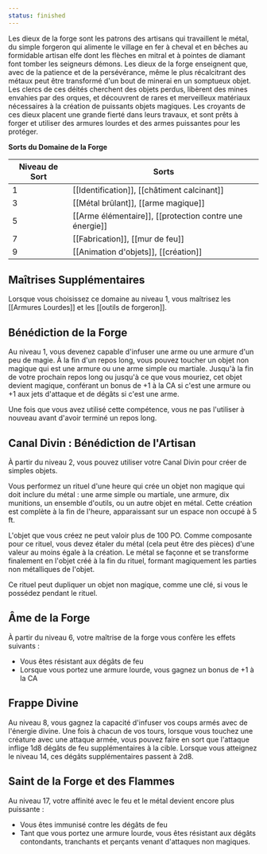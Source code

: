 ```yaml
---
status: finished
---
```

Les dieux de la forge sont les patrons des artisans qui travaillent le métal, du simple forgeron qui alimente le village en fer à cheval et en bêches au formidable artisan elfe dont les flèches en mitral et à pointes de diamant font tomber les seigneurs démons. Les dieux de la forge enseignent que, avec de la patience et de la persévérance, même le plus récalcitrant des métaux peut être transformé d'un bout de minerai en un somptueux objet. Les clercs de ces déités cherchent des objets perdus, libèrent des mines envahies par des orques, et découvrent de rares et merveilleux matériaux nécessaires à la création de puissants objets magiques. Les croyants de ces dieux placent une grande fierté dans leurs travaux, et sont prêts à forger et utiliser des armures lourdes et des armes puissantes pour les protéger.

**Sorts du Domaine de la Forge**

| Niveau de Sort | Sorts                                             |
| -------------- | ------------------------------------------------- |
| 1              | [[Identification]], [[châtiment calcinant]] |
| 3              | [[Métal brûlant]], [[arme magique]]      |
| 5              | [[Arme élémentaire]], [[protection contre une énergie]]   |
| 7              | [[Fabrication]], [[mur de feu]]                |
| 9              | [[Animation d'objets]], [[création]]          |

## Maîtrises Supplémentaires

Lorsque vous choisissez ce domaine au niveau 1, vous maîtrisez les [[Armures Lourdes]] et les [[outils de forgeron]].

## Bénédiction de la Forge

Au niveau 1, vous devenez capable d'infuser une arme ou une armure d'un peu de magie. À la fin d'un repos long, vous pouvez toucher un objet non magique qui est une armure ou une arme simple ou martiale. Jusqu'à la fin de votre prochain repos long ou jusqu'à ce que vous mouriez, cet objet devient magique, conférant un bonus de +1 à la CA si c'est une armure ou +1 aux jets d'attaque et de dégâts si c'est une arme.

Une fois que vous avez utilisé cette compétence, vous ne pas l'utiliser à nouveau avant d'avoir terminé un repos long.

## Canal Divin : Bénédiction de l'Artisan

À partir du niveau 2, vous pouvez utiliser votre Canal Divin pour créer de simples objets.

Vous performez un rituel d'une heure qui crée un objet non magique qui doit inclure du métal : une arme simple ou martiale, une armure, dix munitions, un ensemble d'outils, ou un autre objet en métal. Cette création est complète à la fin de l'heure, apparaissant sur un espace non occupé à 5 ft.

L'objet que vous créez ne peut valoir plus de 100 PO. Comme composante pour ce rituel, vous devez étaler du métal (cela peut être des pièces) d'une valeur au moins égale à la création. Le métal se façonne et se transforme finalement en l'objet créé à la fin du rituel, formant magiquement les parties non métalliques de l'objet.

Ce rituel peut dupliquer un objet non magique, comme une clé, si vous le possédez pendant le rituel.

## Âme de la Forge

À partir du niveau 6, votre maîtrise de la forge vous confère les effets suivants : 
 
 - Vous êtes résistant aux dégâts de feu
 - Lorsque vous portez une armure lourde, vous gagnez un bonus de +1 à la CA

## Frappe Divine

Au niveau 8, vous gagnez la capacité d'infuser vos coups armés avec de l'énergie divine. Une fois à chacun de vos tours, lorsque vous touchez une créature avec une attaque armée, vous pouvez faire en sort que l'attaque inflige 1d8 dégâts de feu supplémentaires à la cible. Lorsque vous atteignez le niveau 14, ces dégâts supplémentaires passent à 2d8.

## Saint de la Forge et des Flammes

Au niveau 17, votre affinité avec le feu et le métal devient encore plus puissante : 

 - Vous êtes immunisé contre les dégâts de feu
 - Tant que vous portez une armure lourde, vous êtes résistant aux dégâts contondants, tranchants et perçants venant d'attaques non magiques.
